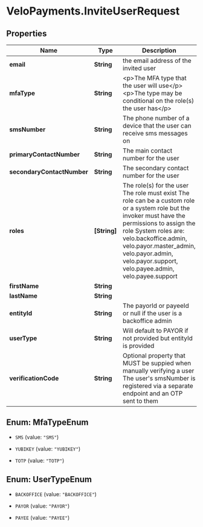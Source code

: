 # VeloPayments.InviteUserRequest

## Properties

Name | Type | Description | Notes
------------ | ------------- | ------------- | -------------
**email** | **String** | the email address of the invited user | 
**mfaType** | **String** | &lt;p&gt;The MFA type that the user will use&lt;/p&gt; &lt;p&gt;The type may be conditional on the role(s) the user has&lt;/p&gt;  | 
**smsNumber** | **String** | The phone number of a device that the user can receive sms messages on  | 
**primaryContactNumber** | **String** | The main contact number for the user  | 
**secondaryContactNumber** | **String** | The secondary contact number for the user  | [optional] 
**roles** | **[String]** | The role(s) for the user The role must exist The role can be a custom role or a system role but the invoker must have the permissions to assign the role System roles are: velo.backoffice.admin, velo.payor.master_admin, velo.payor.admin, velo.payor.support, velo.payee.admin, velo.payee.support  | 
**firstName** | **String** |  | [optional] 
**lastName** | **String** |  | [optional] 
**entityId** | **String** | The payorId or payeeId or null if the user is a backoffice admin  | [optional] 
**userType** | **String** | Will default to PAYOR if not provided but entityId is provided | [optional] 
**verificationCode** | **String** | Optional property that MUST be suppied when manually verifying a user The user&#39;s smsNumber is registered via a separate endpoint and an OTP sent to them  | [optional] 



## Enum: MfaTypeEnum


* `SMS` (value: `"SMS"`)

* `YUBIKEY` (value: `"YUBIKEY"`)

* `TOTP` (value: `"TOTP"`)





## Enum: UserTypeEnum


* `BACKOFFICE` (value: `"BACKOFFICE"`)

* `PAYOR` (value: `"PAYOR"`)

* `PAYEE` (value: `"PAYEE"`)




